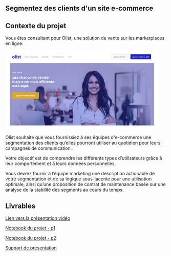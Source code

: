 ## Segmentez des clients d'un site e-commerce

## Contexte du projet

Vous êtes consultant pour Olist, une solution de vente sur les marketplaces en ligne.

![ds-p5](/images/ds-p5.png)

Olist souhaite que vous fournissiez à ses équipes d'e-commerce une segmentation des clients qu’elles pourront utiliser au quotidien pour leurs campagnes de communication.

Votre objectif est de comprendre les différents types d’utilisateurs grâce à leur comportement et à leurs données personnelles.

Vous devrez fournir à l’équipe marketing une description actionable de votre segmentation et de sa logique sous-jacente pour une utilisation optimale, ainsi qu’une proposition de contrat de maintenance basée sur une analyse de la stabilité des segments au cours du temps.

## Livrables

[Lien vers la présentation vidéo](https://youtu.be/8J0ZEuM9AkU)

[Notebook du projet - p1](https://nbviewer.org/github/jeremy-vangansberg/jeremy-vangansberg.github.io/blob/master/notebooks/ds_p5_p1.ipynb)

[Notebook du projet - p2](https://nbviewer.org/github/jeremy-vangansberg/jeremy-vangansberg.github.io/blob/master/notebooks/ds_p5_p2.ipynb)

[Support de présentation](/pdf/ds_p5.pdf)
